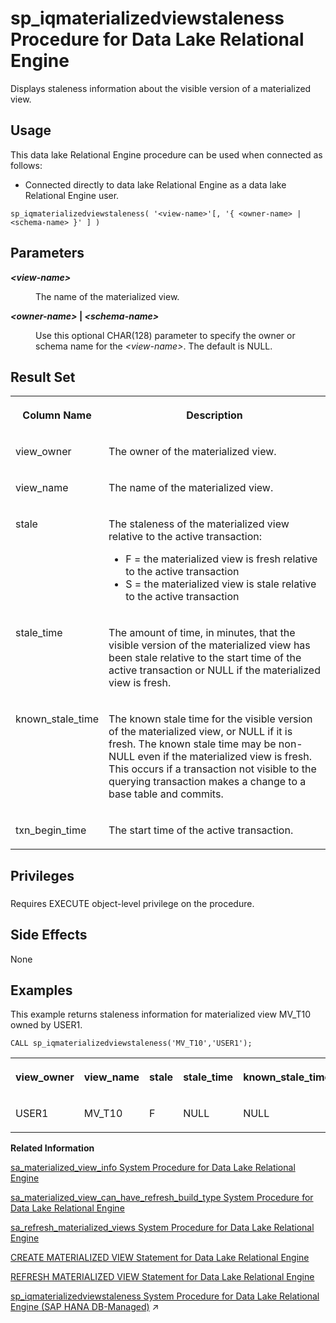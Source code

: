 <!-- loioa762f3bcb4b14014821890ed5e6a25b8 -->

# sp\_iqmaterializedviewstaleness Procedure for Data Lake Relational Engine

Displays staleness information about the visible version of a materialized view.



<a name="loioa762f3bcb4b14014821890ed5e6a25b8__section_umy_gqn_14b"/>

## Usage

This data lake Relational Engine procedure can be used when connected as follows:

-   Connected directly to data lake Relational Engine as a data lake Relational Engine user.



```
sp_iqmaterializedviewstaleness( '<view-name>'[, '{ <owner-name> | <schema-name> }' ] )
```



<a name="loioa762f3bcb4b14014821890ed5e6a25b8__sp_iqmaterializedviewstaleness_parm1"/>

## Parameters


<dl>
<dt><b>

*<view-name\>*

</b></dt>
<dd>

The name of the materialized view.



</dd><dt><b>

*<owner-name\>* | *<schema-name\>*

</b></dt>
<dd>

Use this optional CHAR\(128\) parameter to specify the owner or schema name for the *<view-name\>*. The default is NULL.



</dd>
</dl>



<a name="loioa762f3bcb4b14014821890ed5e6a25b8__sp_iqmaterializedviewstaleness_returns1"/>

## Result Set


<table>
<tr>
<th valign="top">

Column Name

</th>
<th valign="top">

Description

</th>
</tr>
<tr>
<td valign="top">

view\_owner

</td>
<td valign="top">

The owner of the materialized view.

</td>
</tr>
<tr>
<td valign="top">

view\_name

</td>
<td valign="top">

The name of the materialized view.

</td>
</tr>
<tr>
<td valign="top">

stale

</td>
<td valign="top">

The staleness of the materialized view relative to the active transaction:

-   F = the materialized view is fresh relative to the active transaction
-   S = the materialized view is stale relative to the active transaction



</td>
</tr>
<tr>
<td valign="top">

stale\_time

</td>
<td valign="top">

The amount of time, in minutes, that the visible version of the materialized view has been stale relative to the start time of the active transaction or NULL if the materialized view is fresh.

</td>
</tr>
<tr>
<td valign="top">

known\_stale\_time

</td>
<td valign="top">

The known stale time for the visible version of the materialized view, or NULL if it is fresh. The known stale time may be non-NULL even if the materialized view is fresh. This occurs if a transaction not visible to the querying transaction makes a change to a base table and commits.

</td>
</tr>
<tr>
<td valign="top">

txn\_begin\_time

</td>
<td valign="top">

The start time of the active transaction.

</td>
</tr>
</table>



<a name="loioa762f3bcb4b14014821890ed5e6a25b8__sp_iqmaterializedviewstaleness_priv1"/>

## Privileges



### 

Requires EXECUTE object-level privilege on the procedure.



<a name="loioa762f3bcb4b14014821890ed5e6a25b8__sp_iqmaterializedviewstaleness_sideeffects1"/>

## Side Effects

None



<a name="loioa762f3bcb4b14014821890ed5e6a25b8__sp_iqmaterializedviewstaleness_example1"/>

## Examples

This example returns staleness information for materialized view MV\_T10 owned by USER1.

```
CALL sp_iqmaterializedviewstaleness('MV_T10','USER1');
```


<table>
<tr>
<th valign="top">

view\_owner

</th>
<th valign="top">

view\_name

</th>
<th valign="top">

stale

</th>
<th valign="top">

stale\_time

</th>
<th valign="top">

known\_stale\_time

</th>
<th valign="top">

txn\_begin\_time

</th>
</tr>
<tr>
<td valign="top">

USER1

</td>
<td valign="top">

MV\_T10

</td>
<td valign="top">

F

</td>
<td valign="top">

NULL

</td>
<td valign="top">

NULL

</td>
<td valign="top">

24:44.0

</td>
</tr>
</table>

**Related Information**  


[sa\_materialized\_view\_info System Procedure for Data Lake Relational Engine](sa-materialized-view-info-system-procedure-for-data-lake-relational-engine-81765cf.md "Returns information about the specified materialized views.")

[sa\_materialized\_view\_can\_have\_refresh\_build\_type System Procedure for Data Lake Relational Engine](sa-materialized-view-can-have-refresh-build-type-system-procedure-for-data-lake-relationa-7d2d2da.md "Checks whether the materialized view supports the specified refresh and build type properties.")

[sa\_refresh\_materialized\_views System Procedure for Data Lake Relational Engine](sa-refresh-materialized-views-system-procedure-for-data-lake-relational-engine-8176eeb.md "Initializes all materialized views that are in an uninitialized state.")

[CREATE MATERIALIZED VIEW Statement for Data Lake Relational Engine](../080-sql-statements/create-materialized-view-statement-for-data-lake-relational-engine-d5c757e.md "Creates a materialized view.")

[REFRESH MATERIALIZED VIEW Statement for Data Lake Relational Engine](../080-sql-statements/refresh-materialized-view-statement-for-data-lake-relational-engine-faab95d.md "Initializes or refreshes the data in a materialized view by executing its query definition.")

[sp_iqmaterializedviewstaleness System Procedure for Data Lake Relational Engine (SAP HANA DB-Managed)](https://help.sap.com/viewer/a898e08b84f21015969fa437e89860c8/2024_1_QRC/en-US/0342f57672ee4657adbbfe5f124a9d48.html "Displays staleness information about the visible version of a materialized view.") :arrow_upper_right:

